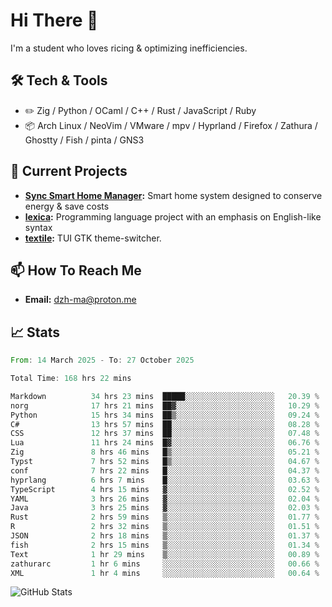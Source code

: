 # Hi There 👋
I'm a student who loves ricing & optimizing inefficiencies.
## 🛠️ Tech & Tools
- ✏️  Zig / Python / OCaml / C++ / Rust / JavaScript / Ruby
- 📦 Arch Linux / NeoVim / VMware / mpv / Hyprland / Firefox / Zathura / Ghostty / Fish / pinta / GNS3
## 🔭 Current Projects
- **[Sync Smart Home Manager](https://github.com/dzh-ma/sync):** Smart home system designed to conserve energy & save costs
- **[lexica](https://github.com/dzh-ma/lexica):** Programming language project with an emphasis on English-like syntax
- **[textile](https://github.com/dzh-ma/textile):** TUI GTK theme-switcher.
## 📫 How To Reach Me
- **Email:** [dzh-ma@proton.me](mailto:dzh-ma@proton.me)
## 📈 Stats
<!--START_SECTION:waka-->

```rust
From: 14 March 2025 - To: 27 October 2025

Total Time: 168 hrs 22 mins

Markdown          34 hrs 23 mins  █████░░░░░░░░░░░░░░░░░░░░   20.39 %
norg              17 hrs 21 mins  ██▓░░░░░░░░░░░░░░░░░░░░░░   10.29 %
Python            15 hrs 34 mins  ██▒░░░░░░░░░░░░░░░░░░░░░░   09.24 %
C#                13 hrs 57 mins  ██░░░░░░░░░░░░░░░░░░░░░░░   08.28 %
CSS               12 hrs 37 mins  ██░░░░░░░░░░░░░░░░░░░░░░░   07.48 %
Lua               11 hrs 24 mins  █▓░░░░░░░░░░░░░░░░░░░░░░░   06.76 %
Zig               8 hrs 46 mins   █▒░░░░░░░░░░░░░░░░░░░░░░░   05.21 %
Typst             7 hrs 52 mins   █▒░░░░░░░░░░░░░░░░░░░░░░░   04.67 %
conf              7 hrs 22 mins   █░░░░░░░░░░░░░░░░░░░░░░░░   04.37 %
hyprlang          6 hrs 7 mins    █░░░░░░░░░░░░░░░░░░░░░░░░   03.63 %
TypeScript        4 hrs 15 mins   ▓░░░░░░░░░░░░░░░░░░░░░░░░   02.52 %
YAML              3 hrs 26 mins   ▓░░░░░░░░░░░░░░░░░░░░░░░░   02.04 %
Java              3 hrs 25 mins   ▓░░░░░░░░░░░░░░░░░░░░░░░░   02.03 %
Rust              2 hrs 59 mins   ▒░░░░░░░░░░░░░░░░░░░░░░░░   01.77 %
R                 2 hrs 32 mins   ▒░░░░░░░░░░░░░░░░░░░░░░░░   01.51 %
JSON              2 hrs 18 mins   ▒░░░░░░░░░░░░░░░░░░░░░░░░   01.37 %
fish              2 hrs 15 mins   ▒░░░░░░░░░░░░░░░░░░░░░░░░   01.34 %
Text              1 hr 29 mins    ▒░░░░░░░░░░░░░░░░░░░░░░░░   00.89 %
zathurarc         1 hr 6 mins     ░░░░░░░░░░░░░░░░░░░░░░░░░   00.66 %
XML               1 hr 4 mins     ░░░░░░░░░░░░░░░░░░░░░░░░░   00.64 %
```

<!--END_SECTION:waka-->

![GitHub Stats](https://github-readme-stats.vercel.app/api?username=dzh-ma&show_icons=true&theme=transparent)
